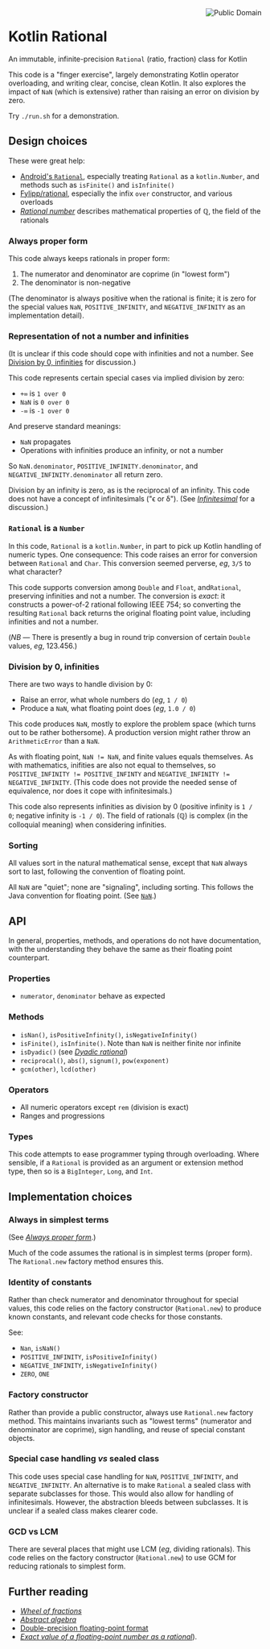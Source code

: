 <a href="LICENSE.md">
<img src="https://unlicense.org/pd-icon.png" alt="Public Domain" align="right"/>
</a>

# Kotlin Rational

An immutable, infinite-precision `Rational` (ratio, fraction) class for Kotlin

This code is a "finger exercise", largely demonstrating Kotlin operator
overloading, and writing clear, concise, clean Kotlin.  It also explores the
impact of `NaN` (which is extensive) rather than raising an error on division
by zero.

Try `./run.sh` for a demonstration.

## Design choices

These were great help:

- [Android's `Rational`](https://developer.android.com/reference/kotlin/android/util/Rational),
especially treating `Rational` as a `kotlin.Number`, and methods such as
`isFinite()` and `isInfinite()`
- [Fylipp/rational](https://github.com/Fylipp/rational), especially the
infix `over` constructor, and various overloads
- [_Rational number_](https://en.wikipedia.org/wiki/Rational_number) describes
mathematical properties of ℚ, the field of the rationals

### Always proper form

This code always keeps rationals in proper form:

1. The numerator and denominator are coprime (in "lowest form")
2. The denominator is non-negative

(The denominator is always positive when the rational is finite; it is zero
for the special values `NaN`, `POSITIVE_INFINITY`, and `NEGATIVE_INFINITY` as
an implementation detail).

### Representation of not a number and infinities

(It is unclear if this code should cope with infinities and not a number.  See
[Division by 0, infinities](#division-by-0-infinities) for discussion.)

This code represents certain special cases via implied division by zero:

* `+∞` is `1 over 0`
* `NaN` is `0 over 0`
* `-∞` is `-1 over 0`

And preserve standard meanings:

* `NaN` propagates
* Operations with infinities produce an infinity, or not a number

So `NaN.denominator`, `POSITIVE_INFINITY.denominator`, and
`NEGATIVE_INFINITY.denominator` all return zero.

Division by an infinity is zero, as is the reciprocal of an infinity.  This
code does not have a concept of infinitesimals ("ϵ or δ").  (See
[_Infinitesimal_](https://en.wikipedia.org/wiki/Infinitesimal) for a
discussion.)

### `Rational` is a `Number`

In this code, `Rational` is a `kotlin.Number`, in part to pick up Kotlin
handling of numeric types.  One consequence: This code raises an error for
conversion between `Rational` and `Char`.  This conversion seemed perverse,
_eg_, `3/5` to what character?

This code supports conversion among `Double` and `Float`, and`Rational`,
preserving infinities and not a number.  The conversion is _exact_: it
constructs a power-of-2 rational following IEEE 754; so converting the
resulting `Rational` back returns the original floating point value, including
infinities and not a number.

(*NB* &mdash; There is presently a bug in round trip conversion of certain
`Double` values, _eg_, 123.456.)

### Division by 0, infinities

There are two ways to handle division by 0:

- Raise an error, what whole numbers do (_eg_, `1 / 0`)
- Produce a `NaN`, what floating point does (_eg_, `1.0 / 0`)

This code produces `NaN`, mostly to explore the problem space (which turns
out to be rather bothersome).  A production version might rather throw an
`ArithmeticError` than a `NaN`.

As with floating point, `NaN != NaN`, and finite values equals themselves.
As with mathematics, inifities are also not equal to themselves, so
`POSITIVE_INFINITY != POSITIVE_INFINTY` and
`NEGATIVE_INFINITY != NEGATIVE_INFINITY`.  (This code does not provide the
needed sense of equivalence, nor does it cope with infinitesimals.)

This code also represents infinities as division by 0 (positive infinity is
`1 / 0`; negative infinity is `-1 / 0`).  The field of rationals (ℚ) is
complex (in the colloquial meaning) when considering infinities.

### Sorting

All values sort in the natural mathematical sense, except that `NaN` always
sort to last, following the convention of floating point.

All `NaN` are "quiet"; none are "signaling", including sorting.  This follows
the Java convention for floating point.  (See
[`NaN`](https://en.wikipedia.org/wiki/NaN).)

## API

In general, properties, methods, and operations do not have documentation,
with the understanding they behave the same as their floating point
counterpart.

### Properties

- `numerator`, `denominator` behave as expected

### Methods

- `isNan()`, `isPositiveInfinity()`, `isNegativeInfinity()`
- `isFinite()`, `isInfinite()`.  Note than `NaN` is neither finite nor
infinite
- `isDyadic()` (see
[_Dyadic rational_](https://en.wikipedia.org/wiki/Dyadic_rational))
- `reciprocal()`, `abs()`, `signum()`, `pow(exponent)`
- `gcm(other)`, `lcd(other)`

### Operators

- All numeric operators except `rem` (division is exact)
- Ranges and progressions

### Types

This code attempts to ease programmer typing through overloading.  Where
sensible, if a `Rational` is provided as an argument or extension method type,
then so is a `BigInteger`, `Long`, and `Int`.

## Implementation choices

### Always in simplest terms

(See [_Always proper form_](#always-proper-form).)

Much of the code assumes the rational is in simplest terms (proper form).
The `Rational.new` factory method ensures this.

### Identity of constants

Rather than check numerator and denominator throughout for special values,
this code relies on the factory constructor (`Rational.new`) to produce known
constants, and relevant code checks for those constants.

See:

- `Nan`, `isNaN()`
- `POSITIVE_INFINITY`, `isPositiveInfinity()`
- `NEGATIVE_INFINITY`, `isNegativeInfinity()`
- `ZERO`, `ONE`

### Factory constructor

Rather than provide a public constructor, always use `Rational.new` factory
method.  This maintains invariants such as "lowest terms" (numerator and
denominator are coprime), sign handling, and reuse of special constant
objects.

### Special case handling _vs_ sealed class

This code uses special case handling for `NaN`, `POSITIVE_INFINITY`, and
`NEGATIVE_INFINITY`.  An alternative is to make `Rational` a sealed class with
separate subclasses for those.  This would also allow for handling of
infinitesimals.  However, the abstraction bleeds between subclasses.  It is
unclear if a sealed class makes clearer code.

### GCD vs LCM

There are several places that might use LCM (_eg_, dividing rationals).  This
code relies on the factory constructor (`Rational.new`) to use GCM for
reducing rationals to simplest form.

## Further reading

- [_Wheel of fractions_](https://en.wikipedia.org/wiki/Wheel_theory#Wheel_of_fractions)
- [_Abstract algebra_](https://en.wikipedia.org/wiki/Abstract_algebra)
- [Double-precision floating-point format](https://en.wikipedia.org/wiki/Double-precision_floating-point_format)
- [_Exact value of a floating-point number as a rational_](https://stackoverflow.com/questions/51142275/exact-value-of-a-floating-point-number-as-a-rational)).
